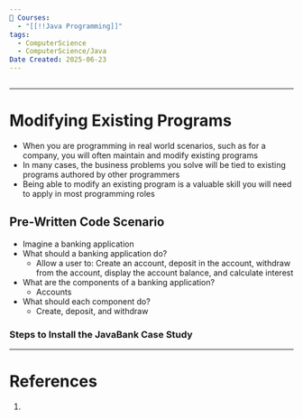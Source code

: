 ```yaml
---
📕 Courses:
  - "[[!!Java Programming]]"
tags:
  - ComputerScience
  - ComputerScience/Java
Date Created: 2025-06-23
---
```

```table-of-contents
```
---
# Modifying Existing Programs
- When you are programming in real world scenarios, such as for a company, you will often maintain and modify existing programs
- In many cases, the business problems you solve will be tied to existing programs authored by other programmers
- Being able to modify an existing program is a valuable skill you will need to apply in most programming roles
## Pre-Written Code Scenario
- Imagine a banking application
- What should a banking application do?
	- Allow a user to: Create an account, deposit in the account, withdraw from the account, display the account balance, and calculate interest
- What are the components of a banking application?
	- Accounts
- What should each component do?
	- Create, deposit, and withdraw
### Steps to Install the JavaBank Case Study
---
# References
1. 